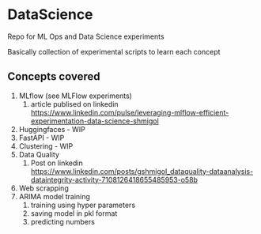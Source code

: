 # DataScience
Repo for ML Ops and Data Science experiments


Basically collection of experimental scripts to learn each concept

## Concepts covered

1. MLflow (see MLFlow experiments)
    1. article publised on linkedin https://www.linkedin.com/pulse/leveraging-mlflow-efficient-experimentation-data-science-shmigol
1. Huggingfaces - WIP
1. FastAPI - WIP
1. Clustering - WIP
1. Data Quality
    1. Post on linkedin https://www.linkedin.com/posts/gshmigol_dataquality-dataanalysis-dataintegrity-activity-7108126418655485953-o58b
1. Web scrapping
1. ARIMA model training
    1. training using hyper parameters
    1. saving model in pkl format
    1. predicting numbers 

